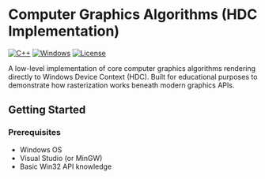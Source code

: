 #  Computer Graphics Algorithms (HDC Implementation)

[![C++](https://img.shields.io/badge/C++-17-%2300599C?logo=c%2B%2B)](https://isocpp.org/)
[![Windows](https://img.shields.io/badge/Platform-Win32-0078D6?logo=windows)](https://learn.microsoft.com/en-us/windows/win32/)
[![License](https://img.shields.io/badge/License-MIT-blue.svg)](LICENSE)

A low-level implementation of core computer graphics algorithms rendering directly to Windows Device Context (HDC). Built for educational purposes to demonstrate how rasterization works beneath modern graphics APIs.

##  Getting Started
### Prerequisites
- Windows OS
- Visual Studio (or MinGW)
- Basic Win32 API knowledge
